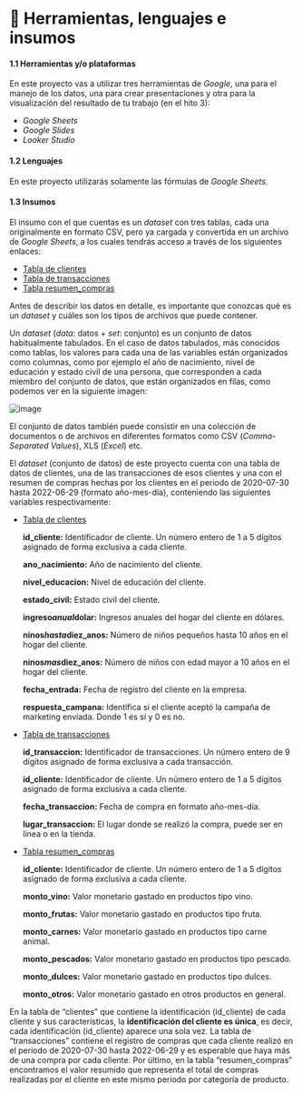 # 🍭 Herramientas, lenguajes e insumos

#### 1.1 Herramientas y/o plataformas <a href="#id-11herramientasyoplataformas" id="id-11herramientasyoplataformas"></a>

En este proyecto vas a utilizar tres herramientas de _Google_, una para el manejo de los datos, una para crear presentaciones y otra para la visualización del resultado de tu trabajo (en el hito 3):

* _Google Sheets_
* _Google Slides_
* _Looker Studio_

#### 1.2 Lenguajes <a href="#id-12lenguajes" id="id-12lenguajes"></a>

En este proyecto utilizarás solamente las fórmulas de _Google Sheets_.

#### 1.3 Insumos <a href="#id-13insumos" id="id-13insumos"></a>

El insumo con el que cuentas es un _dataset_ con tres tablas, cada una originalmente en formato CSV, pero ya cargada y convertida en un archivo de _Google Sheets_, a los cuales tendrás acceso a través de los siguientes enlaces:

* [Tabla de clientes](https://docs.google.com/spreadsheets/d/1eJxIxHTx9PzQO8f05ZcYhMkDB6yyJhtja8pktGF-Gzg/edit?usp=sharing)
* [Tabla de transacciones](https://docs.google.com/spreadsheets/d/1dD2UF-XPWjPu7pkApGCQ1uIIVA0gAcZ-Qk4LPmxX10A/edit?usp=sharing)
* [Tabla resumen\_compras](https://docs.google.com/spreadsheets/d/1Tkg0lYsAiwu6CB6slktwUMdayWTvBq80SyX16r-xEVA/edit?usp=sharing)

Antes de describir los datos en detalle, es importante que conozcas qué es un _dataset_ y cuáles son los tipos de archivos que puede contener.

Un _dataset_ (_data_: datos + _set_: conjunto) es un conjunto de datos habitualmente tabulados. En el caso de datos tabulados, más conocidos como tablas, los valores para cada una de las variables están organizados como columnas, como por ejemplo el año de nacimiento, nivel de educación y estado civil de una persona, que corresponden a cada miembro del conjunto de datos, que están organizados en filas, como podemos ver en la siguiente imagen:

![image](https://drive.google.com/uc?id=1v1DYao-OidrxxsaVTu7spGZsULXY\_Iui)

El conjunto de datos también puede consistir en una colección de documentos o de archivos en diferentes formatos como CSV (_Comma-Separated Values_), XLS (_Excel_) etc.

El _dataset_ (conjunto de datos) de este proyecto cuenta con una tabla de datos de clientes, una de las transacciones de esos clientes y una con el resumen de compras hechas por los clientes en el periodo de 2020-07-30 hasta 2022-06-29 (formato año-mes-día), conteniendo las siguientes variables respectivamente:

*   [Tabla de clientes](https://docs.google.com/spreadsheets/d/1eJxIxHTx9PzQO8f05ZcYhMkDB6yyJhtja8pktGF-Gzg/edit?usp=sharing)

    **id\_cliente:** Identificador de cliente. Un número entero de 1 a 5 dígitos asignado de forma exclusiva a cada cliente.

    **ano\_nacimiento:** Año de nacimiento del cliente.

    **nivel\_educacion:** Nivel de educación del cliente.

    **estado\_civil:** Estado civil del cliente.

    **ingreso**_**anual**_**dolar:** Ingresos anuales del hogar del cliente en dólares.

    **ninos**_**hasta**_**diez\_anos:** Número de niños pequeños hasta 10 años en el hogar del cliente.

    **ninos**_**mas**_**diez\_anos:** Número de niños con edad mayor a 10 años en el hogar del cliente.

    **fecha\_entrada:** Fecha de registro del cliente en la empresa.

    **respuesta\_campana:** Identifica si el cliente aceptó la campaña de marketing enviada. Donde 1 es sí y 0 es no.
*   [Tabla de transacciones](https://docs.google.com/spreadsheets/d/1dD2UF-XPWjPu7pkApGCQ1uIIVA0gAcZ-Qk4LPmxX10A/edit?usp=sharing)

    **id\_transaccion:** Identificador de transacciones. Un número entero de 9 dígitos asignado de forma exclusiva a cada transacción.

    **id\_cliente:** Identificador de cliente. Un número entero de 1 a 5 dígitos asignado de forma exclusiva a cada cliente.

    **fecha\_transaccion:** Fecha de compra en formato año-mes-día.

    **lugar\_transaccion:** El lugar donde se realizó la compra, puede ser en línea o en la tienda.
*   [Tabla resumen\_compras](https://docs.google.com/spreadsheets/d/1Tkg0lYsAiwu6CB6slktwUMdayWTvBq80SyX16r-xEVA/edit?usp=sharing)

    **id\_cliente:** Identificador de cliente. Un número entero de 1 a 5 dígitos asignado de forma exclusiva a cada cliente.

    **monto\_vino:** Valor monetario gastado en productos tipo vino.

    **monto\_frutas:** Valor monetario gastado en productos tipo fruta.

    **monto\_carnes:** Valor monetario gastado en productos tipo carne animal.

    **monto\_pescados:** Valor monetario gastado en productos tipo pescado.

    **monto\_dulces:** Valor monetario gastado en productos tipo dulces.

    **monto\_otros:** Valor monetario gastado en otros productos en general.

En la tabla de “clientes” que contiene la identificación (id_cliente) de cada cliente y sus características, la **identificación del cliente es única**, es decir, cada identificación (id_cliente) aparece una sola vez. La tabla de “transacciones” contiene el registro de compras que cada cliente realizó en el período de 2020-07-30 hasta 2022-06-29 y es esperable que haya más de una compra por cada cliente. Por último, en la tabla “resumen\_compras” encontramos el valor resumido que representa el total de compras realizadas por el cliente en este mismo periodo por categoría de producto.
